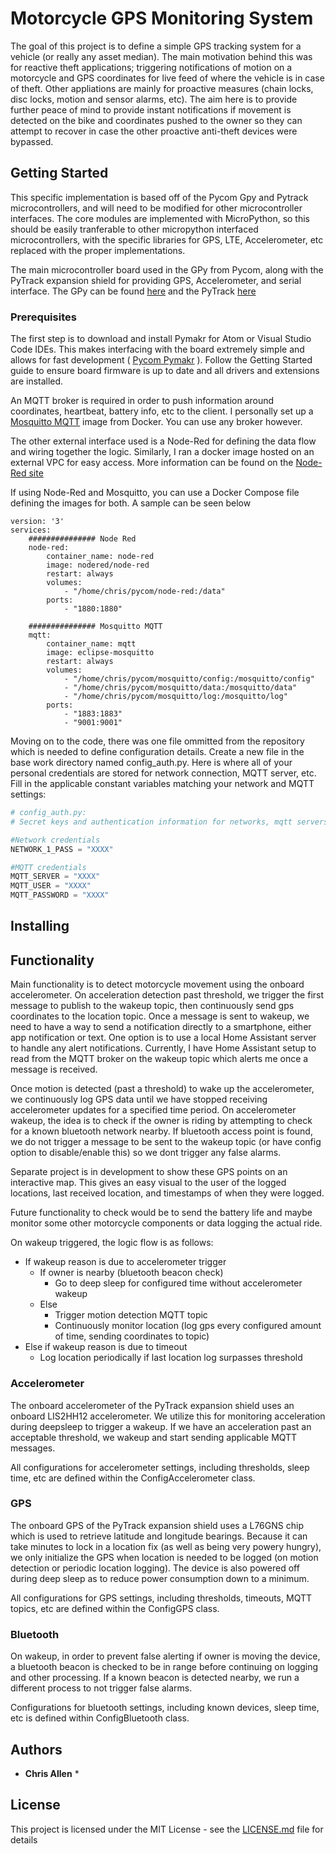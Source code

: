 # Motorcycle GPS Monitoring System

The goal of this project is to define a simple GPS tracking system for a vehicle (or really any asset median). The main motivation behind this was for reactive theft applications; triggering notifications of motion on a motorcycle and GPS coordinates for live feed of where the vehicle is in case of theft. Other appliations are mainly for proactive measures (chain locks, disc locks, motion and sensor alarms, etc). The aim here is to provide further peace of mind to provide instant notifications if movement is detected on the bike and coordinates pushed to the owner so they can attempt to recover in case the other proactive anti-theft devices were bypassed.

## Getting Started

This specific implementation is based off of the Pycom Gpy and Pytrack microcontrollers, and will need to be modified for other microcontroller interfaces. The core modules are implemented with MicroPython, so this should be easily tranferable to other micropython interfaced microcontrollers, with the specific libraries for GPS, LTE, Accelerometer, etc replaced with the proper implementations.

The main microcontroller board used in the GPy from Pycom, along with the PyTrack expansion shield for providing GPS, Accelerometer, and serial interface. 
The GPy can be found [here](https://pycom.io/product/gpy/) and the PyTrack [here](https://pycom.io/product/pytrack/)

### Prerequisites

The first step is to download and install Pymakr for Atom or Visual Studio Code IDEs. This makes interfacing with the board extremely simple and allows for fast development ( [Pycom Pymakr](https://docs.pycom.io/gettingstarted/installation/pymakr/) ). Follow the Getting Started guide to ensure board firmware is up to date and all drivers and extensions are installed.

An MQTT broker is required in order to push information around coordinates, heartbeat, battery info, etc to the client. I personally set up a [Mosquitto MQTT](https://mosquitto.org/) image from Docker. You can use any broker however.

The other external interface used is a Node-Red for defining the data flow and wiring together the logic. Similarly, I ran a docker image hosted on an external VPC for easy access. More information can be found on the [Node-Red site](https://nodered.org/#get-started)


If using Node-Red and Mosquitto, you can use a Docker Compose file defining the images for both. A sample can be seen below 

```
version: '3'
services:
    ############### Node Red
    node-red:
        container_name: node-red
        image: nodered/node-red
        restart: always
        volumes:
            - "/home/chris/pycom/node-red:/data"
        ports:
            - "1880:1880"
    
    ############### Mosquitto MQTT
    mqtt:
        container_name: mqtt
        image: eclipse-mosquitto
        restart: always
        volumes:
            - "/home/chris/pycom/mosquitto/config:/mosquitto/config"
            - "/home/chris/pycom/mosquitto/data:/mosquitto/data"
            - "/home/chris/pycom/mosquitto/log:/mosquitto/log"
        ports:
            - "1883:1883"
            - "9001:9001"
```


Moving on to the code, there was one file ommitted from the repository which is needed to define configuration details. Create a new file in the base work directory named config_auth.py. Here is where all of your personal credentials are stored for network connection, MQTT server, etc. Fill in the applicable constant variables matching your network and MQTT settings:

```python
# config_auth.py:
# Secret keys and authentication information for networks, mqtt servers, etc

#Network credentials
NETWORK_1_PASS = "XXXX"

#MQTT credentials
MQTT_SERVER = "XXXX"
MQTT_USER = "XXXX"
MQTT_PASSWORD = "XXXX"
```

## Installing


## Functionality

Main functionality is to detect motorcycle movement using the onboard accelerometer. On acceleration detection past threshold, we trigger the first message to publish to the wakeup topic, then continuously send gps coordinates to the location topic. Once a message is sent to wakeup, we need to have a way to send a notification directly to a smartphone, either app notification or text. One option is to use a local Home Assistant server to handle any alert notifications. Currently, I have Home Assistant setup to read from the MQTT broker on the wakeup topic which alerts me once a message is received.

Once motion is detected (past a threshold) to wake up the accelerometer, we continuously log GPS data until we have stopped receiving accelerometer updates for a specified time period. On accelerometer wakeup, the idea is to check if the owner is riding by attempting to check for a known bluetooth network nearby. If bluetooth access point is found, we do not trigger a message to be sent to the wakeup topic (or have config option to disable/enable this) so we dont trigger any false alarms.

Separate project is in development to show these GPS points on an interactive map. This gives an easy visual to the user of the logged locations, last received location, and timestamps of when they were logged.

Future functionality to check would be to send the battery life and maybe monitor some other motorcycle components or data logging the actual ride.


On wakeup triggered, the logic flow is as follows:
- If wakeup reason is due to accelerometer trigger
  - If owner is nearby (bluetooth beacon check)
    - Go to deep sleep for configured time without accelerometer wakeup
  - Else 
    - Trigger motion detection MQTT topic
    - Continuously monitor location (log gps every configured amount of time, sending coordinates to topic)
- Else if wakeup reason is due to timeout
  - Log location periodically if last location log surpasses threshold


### Accelerometer

The onboard accelerometer of the PyTrack expansion shield uses an onboard LIS2HH12 accelerometer. We utilize this for monitoring acceleration during deepsleep to trigger a wakeup. If we have an acceleration past an acceptable threshold, we wakeup and start sending applicable MQTT messages.

All configurations for accelerometer settings, including thresholds, sleep time, etc are defined within the ConfigAccelerometer class.

### GPS

The onboard GPS of the PyTrack expansion shield uses a L76GNS chip which is used to retrieve latitude and longitude bearings. Because it can take minutes to lock in a location fix (as well as being very powery hungry), we only initialize the GPS when location is needed to be logged (on motion detection or periodic location logging). The device is also powered off during deep sleep as to reduce power consumption down to a minimum.

All configurations for GPS settings, including thresholds, timeouts, MQTT topics, etc are defined within the ConfigGPS class.

### Bluetooth

On wakeup, in order to prevent false alerting if owner is moving the device, a bluetooth beacon is checked to be in range before continuing on logging and other processing. If a known beacon is detected nearby, we run a different process to not trigger false alarms.

Configurations for bluetooth settings, including known devices, sleep time, etc is defined within ConfigBluetooth class.


## Authors

* **Chris Allen** *


## License

This project is licensed under the MIT License - see the [LICENSE.md](LICENSE.md) file for details

